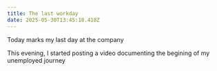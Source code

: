 ```yaml
---
title: The last workday
date: 2025-05-30T13:45:18.418Z
---
```


Today marks my last day at the company

This evening, I started posting a video documenting the begining of my unemployed journey
